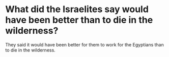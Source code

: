 # What did the Israelites say would have been better than to die in the wilderness?

They said it would have been better for them to work for the Egyptians than to die in the wilderness.

